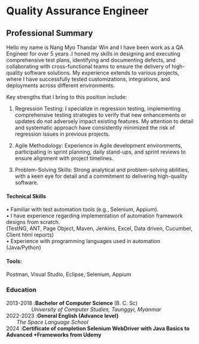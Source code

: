 # Quality Assurance Engineer 
## Professional Summary
Hello my name is Nang Myo Thandar Win and  I have been work as a QA Engineer for over 5 years .I honed my skills in designing and executing comprehensive test plans, identifying and documenting defects, and collaborating with cross-functional teams to ensure the delivery of high-quality software solutions. My experience extends to various projects, where I have successfully tested customizations, integrations, and deployments across different environments.

Key strengths that I bring to this position include:

1. Regression Testing: I specialize in regression testing, implementing comprehensive testing strategies to verify that new enhancements or updates do not adversely impact existing features. My attention to detail and systematic approach have consistently minimized the risk of regression issues in previous projects.

2. Agile Methodology: Experience in Agile development environments, participating in sprint planning, daily stand-ups, and sprint reviews to ensure alignment with project timelines.

3. Problem-Solving Skills: Strong analytical and problem-solving abilities, with a keen eye for detail and a commitment to delivering high-quality software.

#### Technical Skills 
•	Familiar with test automation tools (e.g., Selenium, Appium). <br>
•	I have experience regarding implementation of automation framework designs from scratch. <br>
(TestNG, ANT, Page Object, Maven, Jenkins, Excel, Data driven, Cucumber, Client html reports)<br>
•	Experience with programming languages used in automation (Java/Python)<br>
#### Tools:   
Postman, Visual Studio, Eclipse, Selenium, Appium   <br>
### Education 
2013-2018  :<b>Bachelor of Computer Science </b> (B. C. Sc) <br>
    &nbsp; &nbsp; &nbsp; &nbsp; &nbsp; &nbsp; &nbsp; &nbsp; &nbsp;<i>University of Computer Studies, Taunggyi, Myanmar</i><br>
2022-2023  :<b>General English (Advance level)</b><br>
   &nbsp;&nbsp;&nbsp;&nbsp;&nbsp;&nbsp;&nbsp;<i>The Space Language School </i><br>
2024       :<b>Certificate of completion Selenium WebDriver with Java Basics to Advanced +Frameworks from Udemy</b>




